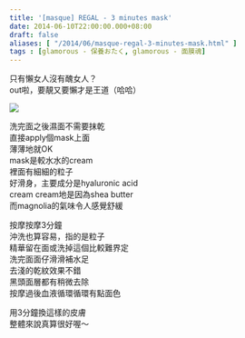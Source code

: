 ```yaml
---
title: '[masque] REGAL - 3 minutes mask'
date: 2014-06-10T22:00:00.000+08:00
draft: false
aliases: [ "/2014/06/masque-regal-3-minutes-mask.html" ]
tags : [glamorous - 保養おたく, glamorous - 面膜魂]
---
```


只有懶女人沒有醜女人？  
out啦，要靚又要懶才是王道（哈哈）  

[![](https://4.bp.blogspot.com/-hEttKO88OIM/XDNY1U71pAI/AAAAAAAAFC8/qLm1m5Zvq_cbt-tjG-hiuyyCGQ1u4BQYwCLcBGAs/s640/117.jpg)](https://4.bp.blogspot.com/-hEttKO88OIM/XDNY1U71pAI/AAAAAAAAFC8/qLm1m5Zvq_cbt-tjG-hiuyyCGQ1u4BQYwCLcBGAs/s1600/117.jpg)

洗完面之後濕面不需要抹乾  
直接apply個mask上面  
薄薄地就OK  
mask是較水水的cream  
裡面有細細的粒子  
好滑身，主要成分是hyaluronic acid  
cream cream地是因為shea butter  
而magnolia的氣味令人感覺舒緩  
  
按摩按摩3分鐘  
沖洗也算容易，指的是粒子  
精華留在面或洗掉這個比較難界定  
洗完面面仔滑滑補水足  
去淺的乾紋效果不錯  
黑頭面層都有稍微去除  
按摩過後血液循環循環有點面色  
  
用3分鐘換這樣的皮膚  
整體來說真算很好喔～